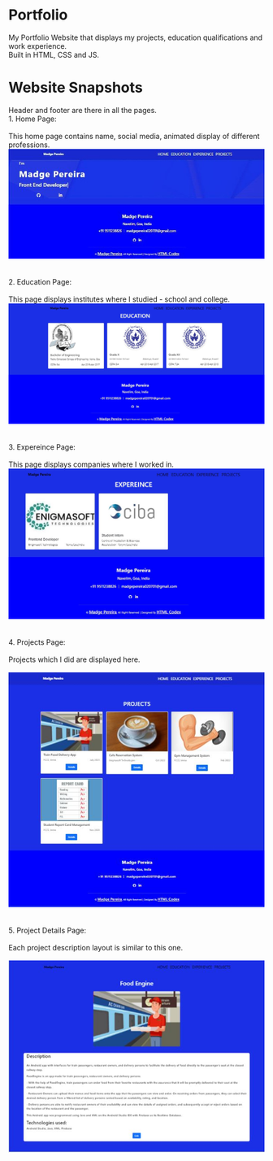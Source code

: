 # Portfolio
My Portfolio Website that displays my projects, education qualifications and work experience.<br>
Built in HTML, CSS and JS.
# Website Snapshots
Header and footer are there in all the pages.
<br>1. Home Page:
<br><br>This home page contains name, social media, animated display of different professions.
<br>![Home](https://github.com/madgepereira020701/portfolio/blob/main/Portfolio%20Madge/Website%20Snapshots/Home.JPG)<br><br>
<br>2. Education Page:
<br><br>This page displays institutes where I studied - school and college.
<br>![Education](https://github.com/madgepereira020701/portfolio/blob/main/Portfolio%20Madge/Website%20Snapshots/Education.JPG)<br><br>
<br>3. Expereince Page:
<br><br>This page displays companies where I worked in.
<br>![Expereince](https://github.com/madgepereira020701/portfolio/blob/main/Portfolio%20Madge/Website%20Snapshots/Experience.JPG)<br><br>
<br>4. Projects Page:
<br><br>Projects which I did are displayed here.
<br><br>![Projects](https://github.com/madgepereira020701/portfolio/blob/main/Portfolio%20Madge/Website%20Snapshots/Projects.JPG)<br><br>
<br>5. Project Details Page:
<br><br>Each project description layout is similar to this one.
<br><br>![Project Details](https://github.com/madgepereira020701/portfolio/blob/main/Portfolio%20Madge/Website%20Snapshots/Project%20Details.JPG)<br><br>

